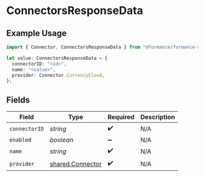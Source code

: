 # ConnectorsResponseData

## Example Usage

```typescript
import { Connector, ConnectorsResponseData } from "@formance/formance-sdk/sdk/models/shared";

let value: ConnectorsResponseData = {
  connectorID: "<id>",
  name: "<value>",
  provider: Connector.CurrencyCloud,
};
```

## Fields

| Field                                                       | Type                                                        | Required                                                    | Description                                                 |
| ----------------------------------------------------------- | ----------------------------------------------------------- | ----------------------------------------------------------- | ----------------------------------------------------------- |
| `connectorID`                                               | *string*                                                    | :heavy_check_mark:                                          | N/A                                                         |
| `enabled`                                                   | *boolean*                                                   | :heavy_minus_sign:                                          | N/A                                                         |
| `name`                                                      | *string*                                                    | :heavy_check_mark:                                          | N/A                                                         |
| `provider`                                                  | [shared.Connector](../../../sdk/models/shared/connector.md) | :heavy_check_mark:                                          | N/A                                                         |